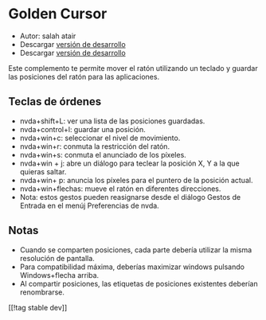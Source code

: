 # Golden Cursor #

* Autor: salah atair
* Descargar [versión de desarrollo][1]
* Descargar [versión de desarrollo][2]

Este complemento te permite mover el ratón utilizando un teclado y guardar
las posiciones del ratón para las aplicaciones.

## Teclas de órdenes

* nvda+shift+L: ver una lista de las posiciones guardadas.
* nvda+control+l: guardar una posición.
* nvda+win+c: seleccionar el nivel de  movimiento.
* nvda+win+r: conmuta la restricción del ratón.
* nvda+win+s: conmuta el anunciado de los píxeles.
* nvda+win + j: abre un diálogo para teclear la posición X, Y a la que
  quieras saltar.
* nvda+win+ p: anuncia los píxeles para el puntero de la posición actual.
* nvda+win+flechas: mueve el ratón en diferentes direcciones.
* Nota: estos gestos pueden reasignarse desde el diálogo Gestos de Entrada
  en el menúj  Preferencias de nvda.

## Notas

* Cuando se comparten posiciones, cada parte debería utilizar la misma
  resolución de pantalla.
* Para compatibilidad máxima, deberías maximizar windows pulsando
  Windows+flecha arriba.
* Al compartir posiciones, las etiquetas de posiciones existentes deberían
  renombrarse.

[[!tag stable dev]]

[1]: http://addons.nvda-project.org/files/get.php?file=gc

[2]: http://addons.nvda-project.org/files/get.php?file=gc-dev
